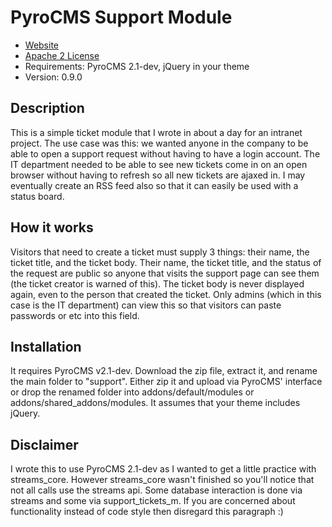 # PyroCMS Support Module

* [Website](http://unruhdesigns.com/)
* [Apache 2 License](http://www.apache.org/licenses/LICENSE-2.0.html)
* Requirements: PyroCMS 2.1-dev, jQuery in your theme
* Version: 0.9.0

## Description

This is a simple ticket module that I wrote in about a day for an intranet project. The use case was this: we wanted anyone in the company to be able 
to open a support request without having to have a login account. The IT department needed to be able to see new tickets come in 
on an open browser without having to refresh so all new tickets are ajaxed in. I may eventually create an RSS feed also so that it can easily 
be used with a status board.

## How it works

Visitors that need to create a ticket must supply 3 things: their name, the ticket title, and the ticket body. Their name, the ticket title, and the status of the request are public 
so anyone that visits the support page can see them (the ticket creator is warned of this). The ticket body is never displayed again, even to the 
person that created the ticket. Only admins (which in this case is the IT department) can view this so that visitors can paste passwords or etc into this field.

## Installation

It requires PyroCMS v2.1-dev. Download the zip file, extract it, and rename the main folder to "support". Either zip it and upload via PyroCMS' interface or 
drop the renamed folder into addons/default/modules or addons/shared_addons/modules. It assumes that your theme includes jQuery.

## Disclaimer

I wrote this to use PyroCMS 2.1-dev as I wanted to get a little practice with streams_core. However streams_core wasn't finished so you'll 
notice that not all calls use the streams api. Some database interaction is done via streams and some via support_tickets_m. If 
you are concerned about functionality instead of code style then disregard this paragraph :)